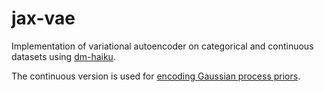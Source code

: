 # jax-vae
Implementation of variational autoencoder on categorical and continuous datasets using [dm-haiku](https://github.com/deepmind/dm-haiku).

The continuous version is used for [encoding Gaussian process priors](https://arxiv.org/pdf/2110.10422.pdf).
